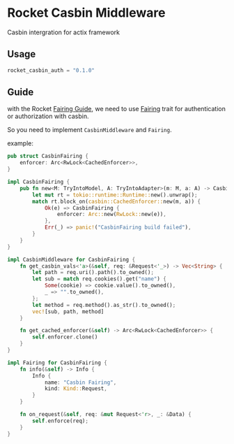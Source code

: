 # Rocket Casbin Middleware
Casbin intergration for actix framework

## Usage

```rust
rocket_casbin_auth = "0.1.0"
```

## Guide

with the Rocket [Fairing Guide](https://rocket.rs/v0.4/guide/fairings/), we need to use [Fairing](https://api.rocket.rs/v0.4/rocket/fairing/trait.Fairing.html) trait for authentication or authorization with casbin. 

So you need to implement `CasbinMiddleware` and `Fairing`.
 
example:
```rust
pub struct CasbinFairing {
    enforcer: Arc<RwLock<CachedEnforcer>>,
}

impl CasbinFairing {
    pub fn new<M: TryIntoModel, A: TryIntoAdapter>(m: M, a: A) -> CasbinFairing {
        let mut rt = tokio::runtime::Runtime::new().unwrap();
        match rt.block_on(casbin::CachedEnforcer::new(m, a)) {
            Ok(e) => CasbinFairing {
                enforcer: Arc::new(RwLock::new(e)),
            },
            Err(_) => panic!("CasbinFairing build failed"),
        }
    }
}

impl CasbinMiddleware for CasbinFairing {
    fn get_casbin_vals<'a>(&self, req: &Request<'_>) -> Vec<String> {
        let path = req.uri().path().to_owned();
        let sub = match req.cookies().get("name") {
            Some(cookie) => cookie.value().to_owned(),
            _ => "".to_owned(),
        };
        let method = req.method().as_str().to_owned();
        vec![sub, path, method]
    }

    fn get_cached_enforcer(&self) -> Arc<RwLock<CachedEnforcer>> {
        self.enforcer.clone()
    }
}

impl Fairing for CasbinFairing {
    fn info(&self) -> Info {
        Info {
            name: "Casbin Fairing",
            kind: Kind::Request,
        }
    }

    fn on_request(&self, req: &mut Request<'r>, _: &Data) {
        self.enforce(req);
    }
}
```